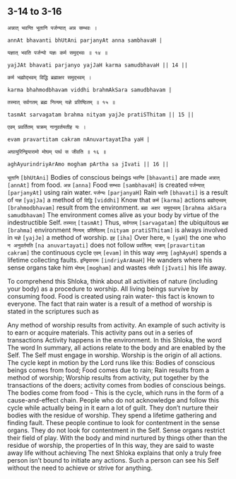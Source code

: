 ## 3-14 to 3-16


```shloka-sa
अन्नात् भवन्ति भूतानि पर्जन्यात् अन्न सम्भवः ।
```
```shloka-sa-hk
annAt bhavanti bhUtAni parjanyAt anna sambhavaH |
```
```shloka-sa
यज्ञात् भवति पर्जन्यो यज्ञः कर्म समुद्भवः ॥ १४ ॥
```
```shloka-sa-hk
yajJAt bhavati parjanyo yajJaH karma samudbhavaH || 14 ||
```

```shloka-sa
कर्म भह्मोद्भवम् विद्धि ब्रह्माक्षर समुद्भवम् ।
```
```shloka-sa-hk
karma bhahmodbhavam viddhi brahmAkSara samudbhavam |
```
```shloka-sa
तस्मात् सर्वगतम् ब्रह्म नित्यम् यज्ञे प्रतिष्ठितम् ॥ १५ ॥
```
```shloka-sa-hk
tasmAt sarvagatam brahma nityam yajJe pratiSThitam || 15 ||
```

```shloka-sa
एवम् प्रवर्तितम् चक्रम् नानुवर्तयतीह यः ।
```
```shloka-sa-hk
evam pravartitam cakram nAnuvartayatIha yaH |
```
```shloka-sa
अघायुरिन्द्रियारामो मोघम् पार्थ स जीवति ॥ १६ ॥
```
```shloka-sa-hk
aghAyurindriyArAmo mogham pArtha sa jIvati || 16 ||
```

`भूतानि` `[bhUtAni]` Bodies of conscious beings `भवन्ति` `[bhavanti]` are made `अन्नात्` `[annAt]` from food. `अन्न` `[anna]` Food `सम्भवः` `[sambhavaH]` is created `पर्जन्यात्` `[parjanyAt]` using rain water. `पर्जन्यः` `[parjanyaH]` Rain `भवति` `[bhavati]` is a result of `यज्ञ` `[yajJa]` a method of
`विद्धि` `[viddhi]` Know that `कर्म` `[karma]` actions `ब्रह्मोद्भवम्` `[brahmodbhavam]` result from the environment. `ब्रह्म अक्षर समुद्भवम्` `[brahma akSara samudbhavam]` The environment comes alive as your body by virtue of the indestructible Self. `तस्मात्` `[tasmAt]` Thus, `सर्वगतम्` `[sarvagatam]` the ubiquitous `ब्रह्म` `[brahma]` environment `नित्यम् प्रतिष्ठितम्` `[nityam pratiSThitam]` is always involved in `यज्ञे` `[yajJe]` a method of worship.
`इह` `[iha]` Over here, `यः` `[yaH]` the one who `न अनुवर्तयति` `[na anuvartayati]` does not follow `प्रवर्तितम् चक्रम्` `[pravartitam cakram]` the continuous cycle `एवम्` `[evam]` in this way `अघायुः` `[aghAyuH]` spends a lifetime collecting faults. `इन्द्रियारामः` `[indriyArAmaH]` He wanders where his sense organs take him `मोघम्` `[mogham]` and wastes `जीवति` `[jIvati]` his life away.

To comprehend this Shloka, think about all activities of nature (including your body) as a procedure to worship. 
All living beings survive by consuming food. Food is created using rain water- this fact is known to everyone. The fact that rain water is a result of a method of worship is stated in the scriptures such as 



Any method of worship results from activity. An example of such activity is to earn or acquire materials. This activity pans out in a series of transactions 
Activity happens in the environment. In this Shloka, the word 
The word 
In summary, all actions relate to the body and are enabled by the Self. The Self must engage in worship. Worship is the origin of all actions. 
The cycle kept in motion by the Lord runs like this: Bodies of conscious beings comes from food; Food comes due to rain; Rain results from a method of worship; Worship results from activity, put together by the transactions of the doers; activity comes from bodies of conscious beings. The bodies come from food - This is the cycle, which runs in the form of a cause-and-effect chain.
People who do not acknowledge and follow this cycle while actually being in it earn a lot of guilt. They don’t nurture their bodies with the residue of worship. They spend a lifetime gathering and finding fault. These people continue to look for contentment in the sense organs. They do not look for contentment in the Self. Sense organs restrict their field of play. 
With the body and mind nurtured by things other than the residue of worship, the properties of 
In this way, they are said to waste away life without achieving 
The next Shloka explains that only a truly free person isn’t bound to initiate any actions. Such a person can see his Self without the need to achieve or strive for anything.


